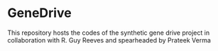 # GeneDrive

This repository hosts the codes of the synthetic gene drive project in collaboration with R. Guy Reeves and spearheaded by Prateek Verma

